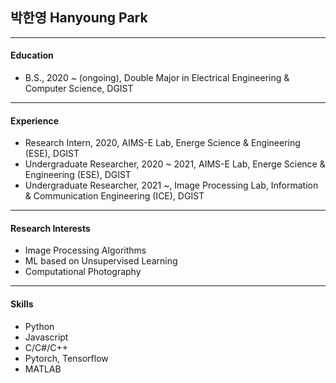 ## 박한영 Hanyoung Park
___
#### Education
- B.S., 2020 ~ (ongoing), Double Major in Electrical Engineering & Computer Science, DGIST
___
#### Experience
- Research Intern, 2020, AIMS-E Lab, Energe Science & Engineering (ESE), DGIST
- Undergraduate Researcher, 2020 ~ 2021, AIMS-E Lab, Energe Science & Engineering (ESE), DGIST
- Undergraduate Researcher, 2021 ~, Image Processing Lab, Information & Communication Engineering (ICE), DGIST
___
#### Research Interests
- Image Processing Algorithms
- ML based on Unsupervised Learning
- Computational Photography
___
#### Skills
- Python
- Javascript
- C/C#/C++
- Pytorch, Tensorflow
- MATLAB

<!--
**Hanyoung-Park/Hanyoung-Park** is a ✨ _special_ ✨ repository because its `README.md` (this file) appears on your GitHub profile.

Here are some ideas to get you started:

- 🔭 I’m currently working on ...
- 🌱 I’m currently learning ...
- 👯 I’m looking to collaborate on ...
- 🤔 I’m looking for help with ...
- 💬 Ask me about ...
- 📫 How to reach me: ...
- 😄 Pronouns: ...
- ⚡ Fun fact: ...
-->
